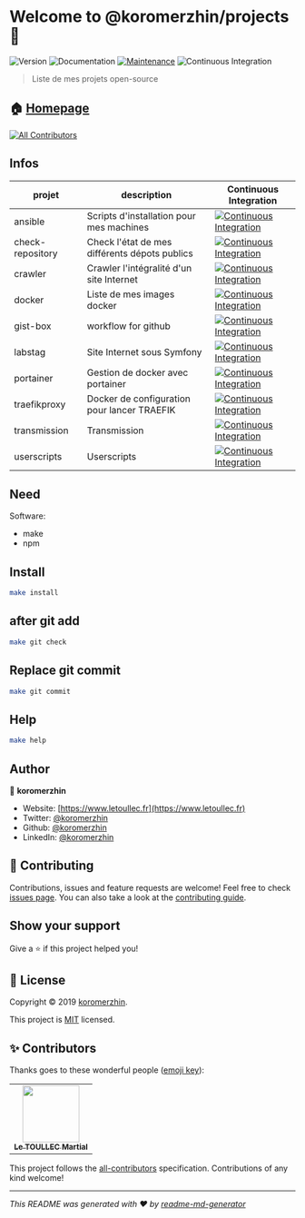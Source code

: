 # Welcome to @koromerzhin/projects 👋

![Version](https://img.shields.io/badge/version-1.0.0-blue.svg?cacheSeconds=2592000)
![Documentation](https://img.shields.io/badge/documentation-yes-brightgreen.svg)
[![Maintenance](https://img.shields.io/badge/Maintained%3F-yes-green.svg)](https://github.com/koromerzhin/projects/graphs/commit-activity)
![Continuous Integration](https://github.com/koromerzhin/projects/workflows/Continuous%20Integration/badge.svg?branch=develop)

> Liste de mes projets open-source

## 🏠 [Homepage](https://github.com/koromerzhin/projects#readme)

<!-- ALL-CONTRIBUTORS-BADGE:START - Do not remove or modify this section -->
[![All Contributors](https://img.shields.io/badge/all_contributors-1-orange.svg?style=flat-square)](#-contributors)
<!-- ALL-CONTRIBUTORS-BADGE:END -->

## Infos

<!-- prettier-ignore-start -->
<!-- markdownlint-disable -->
| projet | description | Continuous Integration |
|--|--| -- |
| ansible | Scripts d'installation pour mes machines | [![Continuous Integration](https://github.com/koromerzhin/ansible/workflows/Continuous%20Integration/badge.svg?branch=develop)](https://www.github.com/koromerzhin/ansible) |
| check-repository | Check l'état de mes différents dépots publics | [![Continuous Integration](https://github.com/koromerzhin/check-repository/workflows/Continuous%20Integration/badge.svg?branch=develop)](https://www.github.com/koromerzhin/check-repository) |
| crawler | Crawler l'intégralité d'un site Internet | [![Continuous Integration](https://github.com/koromerzhin/crawler/workflows/Continuous%20Integration/badge.svg?branch=develop)](https://www.github.com/koromerzhin/crawler) |
| docker | Liste de mes images docker | [![Continuous Integration](https://github.com/koromerzhin/docker/workflows/Continuous%20Integration/badge.svg?branch=develop)](https://www.github.com/koromerzhin/docker) |
| gist-box | workflow for github | [![Continuous Integration](https://github.com/koromerzhin/gist-box/workflows/Continuous%20Integration/badge.svg?branch=develop)](https://www.github.com/koromerzhin/gist-box) |
| labstag | Site Internet sous Symfony | [![Continuous Integration](https://github.com/koromerzhin/labstag/workflows/Continuous%20Integration/badge.svg?branch=develop)](https://www.github.com/koromerzhin/labstag) |
| portainer | Gestion de docker avec portainer | [![Continuous Integration](https://github.com/koromerzhin/portainercontainer/workflows/Continuous%20Integration/badge.svg?branch=develop)](https://www.github.com/koromerzhin/portainercontainer) |
| traefikproxy | Docker de configuration pour lancer TRAEFIK | [![Continuous Integration](https://github.com/koromerzhin/traefikproxy/workflows/Continuous%20Integration/badge.svg?branch=develop)](https://www.github.com/koromerzhin/traefikproxy) |
| transmission | Transmission | [![Continuous Integration](https://github.com/koromerzhin/transmissiontraefik/workflows/Continuous%20Integration/badge.svg?branch=develop)](https://www.github.com/koromerzhin/transmissiontraefik) |
| userscripts | Userscripts | [![Continuous Integration](https://github.com/koromerzhin/userscripts/workflows/Continuous%20Integration/badge.svg?branch=develop)](https://www.github.com/koromerzhin/userscripts) |
<!-- markdownlint-restore -->
<!-- prettier-ignore-end -->
## Need

Software:

- make
- npm

## Install

```sh
make install
```

## after git add

```sh
make git check
```

## Replace git commit

```sh
make git commit
```

## Help

```sh
make help
```

## Author

👤 **koromerzhin**

- Website: [https://www.letoullec.fr](https://www.letoullec.fr)
- Twitter: [@koromerzhin](https://twitter.com/koromerzhin)
- Github: [@koromerzhin](https://github.com/koromerzhin)
- LinkedIn: [@koromerzhin](https://linkedin.com/in/koromerzhin)

## 🤝 Contributing

Contributions, issues and feature requests are welcome!
Feel free to check
[issues page](https://github.com/koromerzhin/projects/issues).
You can also take a look at the
[contributing guide](https://github.com/koromerzhin/projects/blob/develop/CONTRIBUTING.md).

## Show your support

Give a ⭐️ if this project helped you!

## 📝 License

Copyright © 2019 [koromerzhin](https://github.com/koromerzhin).

This project is
[MIT](https://github.com/koromerzhin/projects/blob/develop/LICENSE) licensed.

## ✨ Contributors

Thanks goes to these wonderful people
([emoji key](https://allcontributors.org/docs/en/emoji-key)):

<!-- ALL-CONTRIBUTORS-LIST:START - Do not remove or modify this section -->
<!-- prettier-ignore-start -->
<!-- markdownlint-disable -->
<table>
  <tr>
    <td align="center"><a href="https://github.com/koromerzhin"><img src="https://avatars0.githubusercontent.com/u/308012?v=4" width="100px;" alt=""/><br /><sub><b>Le TOULLEC Martial</b></sub></a></td>
  </tr>
</table>

<!-- markdownlint-restore -->
<!-- prettier-ignore-end -->

<!-- ALL-CONTRIBUTORS-LIST:END -->

This project follows the
[all-contributors](https://github.com/all-contributors/all-contributors)
specification. Contributions of any kind welcome!

---

_This README was generated with ❤️ by
[readme-md-generator](https://github.com/kefranabg/readme-md-generator)_

